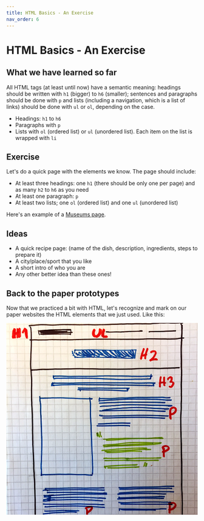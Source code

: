 ```yaml
---
title: HTML Basics - An Exercise
nav_order: 6
---
```


# HTML Basics  - An Exercise

## What we have learned so far

All HTML tags (at least until now) have a semantic meaning: headings should be written with `h1` (bigger) to `h6` (smaller); sentences and paragraphs should be done with `p` and lists (including a navigation, which is a list of links) should be done with `ul` or `ol`, depending on the case.

- Headings: `h1` to `h6`
- Paragraphs with `p`
- Lists with `ol` (ordered list) or `ul` (unordered list). Each item on the list is wrapped with `li`

## Exercise

Let's do a quick page with the elements we know. The page should include:

- At least three headings: one `h1` (there should be only one per page) and as many `h2` to `h6` as you need
- At least one paragraph: `p`
- At least two lists; one `ol` (ordered list) and one `ul` (unordered list)

Here's an example of a [Museums page](/exercises/museums.html).

## Ideas

- A quick recipe page: (name of the dish, description, ingredients, steps to prepare it)
- A city/place/sport that you like
- A short intro of who you are
- Any other better idea than these ones!

## Back to the paper prototypes

Now that we practiced a bit with HTML, let's recognize and mark on our paper websites the HTML elements that we just used. Like this:

![Paper prototype](prototype.jpg)

